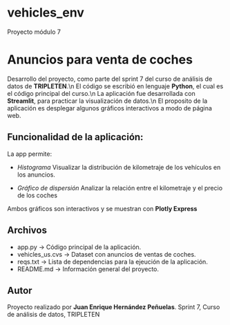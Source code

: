 # vehicles_env
Proyecto módulo 7

# Anuncios para venta de coches

Desarrollo del proyecto, como parte del sprint 7 del curso de análisis de datos de **TRIPLETEN**.\n
El código se escribió en lenguaje **Python**, el cual es el código principal del curso.\n
La aplicación fue desarrollada con **Streamlit**, para practicar la visualización de datos.\n
El proposito de la aplicación es desplegar algunos gráficos interactivos a modo de página web.

## Funcionalidad de la aplicación:

La app permite:

- *Histograma*
Visualizar la distribución de kilometraje de los vehículos en los anuncios.

- *Gráfico de dispersión*
Analizar la relación entre el kilometraje y el precio de los coches

Ambos gráficos son interactivos y se muestran con **Plotly Express**

## Archivos

- app.py -> Código principal de la aplicación.
- vehicles_us.cvs -> Dataset con anuncios de ventas de coches.
- reqs.txt -> Lista de dependencias para la ejeución de la aplicación.
- README.md -> Información general del proyecto.

## Autor

Proyecto realizado por **Juan Enrique Hernández Peñuelas**.
Sprint 7, Curso de análisis de datos, TRIPLETEN
